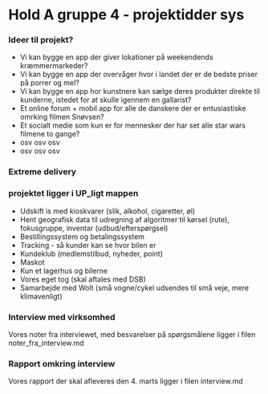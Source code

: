 # Hold A gruppe 4 - projektidder sys

### Ideer til projekt?

- Vi kan bygge en app der giver lokationer på weekendends kræmmermarkeder?
- Vi kan bygge en app der overvåger hvor i landet der er de bedste priser på porrer og mel?
- Vi kan bygge en app hor kunstnere kan sælge deres produkter direkte til kunderne, istedet for at skulle igennem en gallarist? 
- Et online forum + mobil app for alle de danskere der er entusiastiske omrking filmen Snøvsen?
- Et socialt medie som kun er for mennesker der har set alle star wars filmene to gange?
- osv osv osv
- osv osv osv

### Extreme delivery
### projektet ligger i UP_ligt mappen

- Udskift is med kioskvarer (slik, alkohol, cigaretter, øl)
- Hent geografisk data til udregning af algoritmer til kørsel (rute), fokusgruppe, inventar (udbud/efterspørgsel)
- Bestillingssystem og betalingssystem
- Tracking - så kunder kan se hvor bilen er 
- Kundeklub (medlemstilbud, nyheder, point)
- Maskot
- Kun et lagerhus og bilerne
- Vores eget tog (skal aftales med DSB)
- Samarbejde med Wolt (små vogne/cykel udsendes til små veje, mere klimavenligt)

### Interview med virksomhed

Vores noter fra interviewet, med besvarelser på spørgsmålene ligger i filen noter_fra_interview.md 

### Rapport omkring interview

Vores rapport der skal afleveres den 4. marts ligger i filen interview.md

  


  
